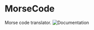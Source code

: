 # MorseCode
Morse code translator.
![Documentation](https://user-images.githubusercontent.com/78034801/190930176-0e7fcb9f-396b-44a4-838e-7e8bad004ec0.png)
